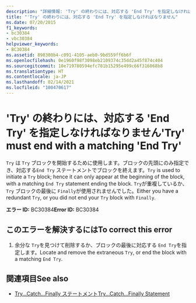 ```yaml
---
description: "詳細情報: 'Try' の終わりには、対応する 'End Try' を指定しなければなりません"
title: "'Try' の終わりには、対応する 'End Try' を指定しなければなりません"
ms.date: 07/20/2015
f1_keywords:
- bc30384
- vbc30384
helpviewer_keywords:
- BC30384
ms.assetid: 898300b4-c091-4105-aeb0-9bd559ff6b6f
ms.openlocfilehash: 0e1960f98f3098eb2109374c35dd2a45f874c404
ms.sourcegitcommit: 10e719780594efc781b15295e499c66f316068b8
ms.translationtype: HT
ms.contentlocale: ja-JP
ms.lasthandoff: 02/14/2021
ms.locfileid: "100470617"
---
```

# <a name="try-must-end-with-a-matching-end-try"></a><span data-ttu-id="34c71-103">'Try' の終わりには、対応する 'End Try' を指定しなければなりません</span><span class="sxs-lookup"><span data-stu-id="34c71-103">'Try' must end with a matching 'End Try'</span></span>

<span data-ttu-id="34c71-104">`Try` は `Try` ブロックを開始するために使用します。ブロックの先頭にのみ指定でき、対応する`End Try` ステートメントでブロックを終えます。</span><span class="sxs-lookup"><span data-stu-id="34c71-104">`Try` is used to initiate a `Try` block; hence it can only appear at the beginning of the block, with a matching `End Try` statement ending the block.</span></span> <span data-ttu-id="34c71-105">`Try`が重複しているか、 `Try` ブロックの最後に `Finally`が使用されませんでした。</span><span class="sxs-lookup"><span data-stu-id="34c71-105">Either you have a redundant `Try`, or you did not end your `Try` block with `Finally`.</span></span>  
  
 <span data-ttu-id="34c71-106">**エラー ID:** BC30384</span><span class="sxs-lookup"><span data-stu-id="34c71-106">**Error ID:** BC30384</span></span>  
  
## <a name="to-correct-this-error"></a><span data-ttu-id="34c71-107">このエラーを解決するには</span><span class="sxs-lookup"><span data-stu-id="34c71-107">To correct this error</span></span>  
  
1. <span data-ttu-id="34c71-108">余分な `Try`を見つけて削除するか、ブロックの最後に対応する `End Try`を指定します。</span><span class="sxs-lookup"><span data-stu-id="34c71-108">Locate and remove the extraneous `Try`, or end the block with a matching `End Try`.</span></span>  
  
## <a name="see-also"></a><span data-ttu-id="34c71-109">関連項目</span><span class="sxs-lookup"><span data-stu-id="34c71-109">See also</span></span>

- [<span data-ttu-id="34c71-110">Try...Catch...Finally ステートメント</span><span class="sxs-lookup"><span data-stu-id="34c71-110">Try...Catch...Finally Statement</span></span>](../language-reference/statements/try-catch-finally-statement.md)
